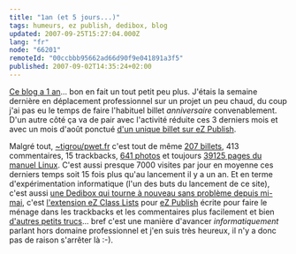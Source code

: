 ```yaml
---
title: "1an (et 5 jours...)"
tags: humeurs, ez publish, dedibox, blog
updated: 2007-09-25T15:27:04.000Z
lang: "fr"
node: "66201"
remoteId: "00ccbbb95662ad66d90f9e041891a3f5"
published: 2007-09-02T14:35:24+02:00
---
```

 
[Ce blog a 1 an](/post/ouverture)... bon en fait un tout petit peu plus. J'étais la semaine dernière en déplacement professionnel sur un projet un peu chaud, du coup j'ai pas eu le temps de faire l'habituel billet *anniversaire* convenablement. D'un autre côté ça va de pair avec l'activité réduite ces 3 derniers mois et avec un mois d'août ponctué [d'un unique billet sur eZ Publish](/post/creating-a-link-to-download-a-file-with-online-editor-in-ez-publish).

 
Malgré tout, [~tigrou/pwet.fr](/) c'est tout de même [207 billets](/), 413 commentaires, 15 trackbacks, [641 photos](http://photos.pwet.fr/) et toujours [39125 pages du manuel Linux](http://pwet.fr/man/linux). C'est aussi presque 7000 visites par jour en moyenne ces derniers temps soit 15 fois plus qu'au lancement il y a un an. Et en terme d'expérimentation informatique (l'un des buts du lancement de ce site), c'est aussi [une Dedibox qui tourne à nouveau sans problème depuis mi-mai](/post/des-freezes-sur-dedibox), c'est [l'extension eZ Class Lists](/post/ez-class-lists-extension-for-ez-publish) pour [eZ Publish](/tag/ez+publish) écrite pour faire le ménage dans les trackbacks et les commentaires plus facilement et bien [d'autres petits trucs](/tag/truc)... bref c'est une manière d'avancer *informatiquement* parlant hors domaine professionnel et j'en suis très heureux, il n'y a donc pas de raison s'arrêter là :-).

